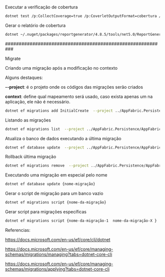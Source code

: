 

Executar a verificação de cobertura

```bash
dotnet test /p:CollectCoverage=true /p:CoverletOutputFormat=cobertura /p:CoverletOutput=./AppFabric.Tests/TestResults/Coverage/
```

Gerar o relatório de cobertura

```bash
dotnet ~/.nuget/packages/reportgenerator/4.8.5/tools/net5.0/ReportGenerator.dll "-reports:./AppFabric.Tests/TestsResults/coverage.cobertura.xml" "-targetdir:./AppFabric.Tests/TestsResults/"
```

###########################################################

Migrate

Criando uma migração após a modificação no contexto

Alguns destaques:

**--project**:  é o projeto onde os códigos das migrações serão criados

**context**: define qual mapeamento será usado, caso exista apenas um na aplicação, ele não é necessário.

```bash
dotnet ef migrations add InitialCreate  --project ../AppFabric.Persistence/AppFabric.Persistence.csproj --context AppFabricDbContext --output-dir ../AppFabric.Persistence/Migrations
```

Listando as migrações

```bash
dotnet ef migrations list  --project ../AppFabric.Persistence/AppFabric.Persistence.csproj --context AppFabricDbContext
```

Atualiza o banco de dados executando a última migração

```bash
dotnet ef database update  --project ../AppFabric.Persistence/AppFabric.Persistence.csproj --context AppFabricDbContext
```

Rollback última migração

```bash
dotnet ef migrations remove  --project ../AppFabric.Persistence/AppFabric.Persistence.csproj --context AppFabricDbContext
```

Executando uma migração em especial pelo nome

```bash
dotnet ef database update {nome-migração}
```

Gerar o script de migração para um banco vazio

```bash
dotnet ef migrations script {nome-da-migração}
```

Gerar script para migrações específicas

```bash
dotnet ef migrations script {nome-da-migração-1  nome-da-migração-X }
```

Referencias:

https://docs.microsoft.com/en-us/ef/core/cli/dotnet

https://docs.microsoft.com/en-us/ef/core/managing-schemas/migrations/managing?tabs=dotnet-core-cli

https://docs.microsoft.com/en-us/ef/core/managing-schemas/migrations/applying?tabs=dotnet-core-cli